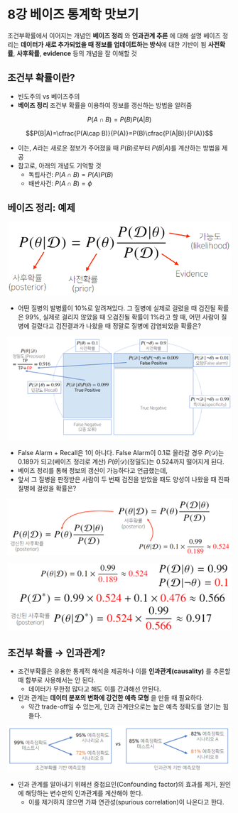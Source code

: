# 8강 베이즈 통계학 맛보기
조건부확률에서 이어지는 개념인 **베이즈 정리** 와 **인과관계 추론** 에 대해 설명
베이즈 정리는 **데이터가 새로 추가되었을 때 정보를 업데이트하는 방식**에 대한 기반이 됨
**사전확률**, **사후확률**, **evidence** 등의 개념을 잘 이해할 것

## 조건부 확률이란?
- 빈도주의 vs 베이즈주의
- **베이즈 정리** 조건부 확률을 이용하여 정보를 갱신하는 방법을 알려줌

$$P(A\cap B)=P(B)P(A|B)$$

$$P(B|A)=\cfrac{P(A\cap B)}{P(A)}=P(B)\cfrac{P(A|B)}{P(A)}$$

- 이는, $A$라는 새로운 정보가 주어졌을 때 $P(B)$로부터 $P(B|A)$를 계산하는 방법을 제공
- 참고로, 아래의 개념도 기억할 것
    - 독립사건: $P(A\cap B)=P(A)P(B)$
    - 배반사건: $P(A\cap B)=\phi$

## 베이즈 정리: 예제
![img](../../../assets/img/u-stage/bayes1.PNG)
- 어떤 질병의 발병률이 10%로 알려져있다. 그 질병에 실제로 걸렸을 때 검진될 확률은 99%, 실제로 걸리지 않았을 때 오검진될 확률이 1%라고 할 때, 어떤 사람이 질병에 걸렸다고 검진결과가 나왔을 때 정말로 질병에 감염되었을 확률은?

![img](../../../assets/img/u-stage/bayes2.PNG)

- False Alarm + Recall은 1이 아니다. False Alarm이 0.1로 올라갈 경우 $P(\mathcal{D})$는 0.189가 되고(베이즈 정리로 계산) $P(\theta|\mathcal{D})$(정밀도)는 0.524까지 떨어지게 된다.
- 베이즈 정리를 통해 정보의 갱신이 가능하다고 언급했는데,
- 앞서 그 질병을 판정받은 사람이 두 번째 검진을 받았을 때도 양성이 나왔을 때 진짜 질병에 걸렸을 확률은?

![img](../../../assets/img/u-stage/bayes3.PNG)

![img](../../../assets/img/u-stage/bayes4.PNG)

## 조건부 확률 $\rightarrow$ 인과관계?
- 조건부확률은 유용한 통계적 해석을 제공하나 이를 **인과관계(causality)** 를 추론할 때 함부로 사용해서는 안 된다.
    - 데이터가 무한정 많다고 해도 이를 간과해선 안된다.
- 인과 관계는 **데이터 분포의 변화에 강건한 예측 모형** 을 만들 때 필요하다.
    - 약간 trade-off일 수 있는게, 인과 관계만으로는 높은 예측 정확도를 얻기는 힘들다.

![img](../../../assets/img/u-stage/bayes5.PNG)

- 인과 관계를 알아내기 위해선 중첩요인(Confounding factor)의 효과를 제거, 원인에 해당하는 변수만의 인과관계를 계산해야 한다.
    - 이를 제거하지 않으면 가짜 연관성(spurious correlation)이 나온다고 한다.
